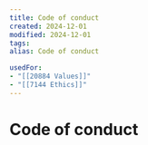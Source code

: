 ```yaml
---
title: Code of conduct
created: 2024-12-01
modified: 2024-12-01
tags: 
alias: Code of conduct

usedFor:
- "[[20884 Values]]"
- "[[7144 Ethics]]"
---
```

# Code of conduct

